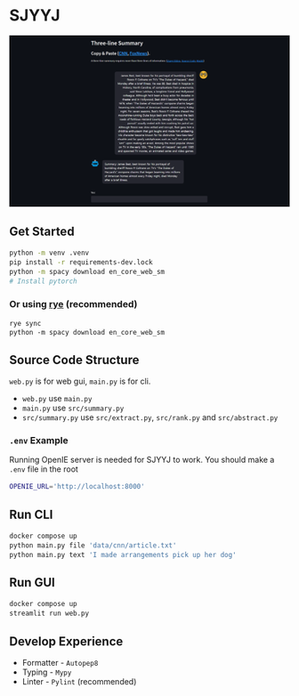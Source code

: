 # SJYYJ

![img](img/en.png)

## Get Started

```bash
python -m venv .venv
pip install -r requirements-dev.lock
python -m spacy download en_core_web_sm
# Install pytorch
```

### Or using [rye](https://mitsuhiko.github.io/rye/) (recommended)

```
rye sync
python -m spacy download en_core_web_sm
```

## Source Code Structure

`web.py` is for web gui, `main.py` is for cli.

- `web.py` use `main.py`
- `main.py` use `src/summary.py`
- `src/summary.py` use `src/extract.py`, `src/rank.py` and `src/abstract.py`

### `.env` Example

Running OpenIE server is needed for SJYYJ to work. You should make a `.env` file in the root

```bash
OPENIE_URL='http://localhost:8000'
```

## Run CLI

```bash
docker compose up
python main.py file 'data/cnn/article.txt'
python main.py text 'I made arrangements pick up her dog'
```

## Run GUI

```bash
docker compose up
streamlit run web.py
```

## Develop Experience

- Formatter - `Autopep8`
- Typing - `Mypy`
- Linter - `Pylint` (recommended)
